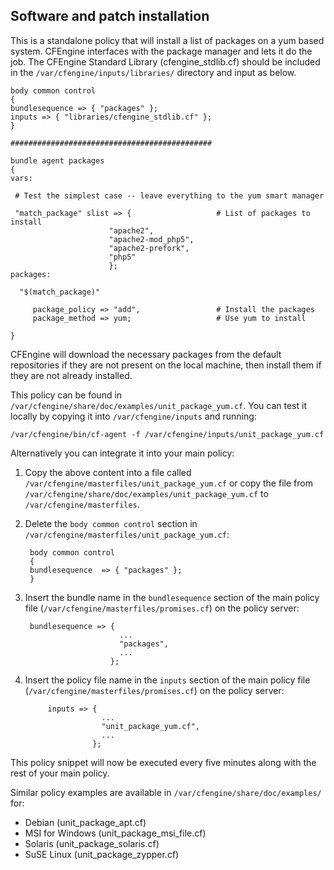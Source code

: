## Software and patch installation

This is a standalone policy that will install a list of packages on a yum based system. CFEngine interfaces with the package manager and lets it do the job. The CFEngine Standard Library (cfengine_stdlib.cf) should be included in the `/var/cfengine/inputs/libraries/` directory and input as below.

	body common control
	{
	bundlesequence => { "packages" };
	inputs => { "libraries/cfengine_stdlib.cf" };
	}

	#############################################

	bundle agent packages
	{
	vars:

	 # Test the simplest case -- leave everything to the yum smart manager

	 "match_package" slist => {                   # List of packages to install
		                  "apache2",
		                  "apache2-mod_php5",
		                  "apache2-prefork",
		                  "php5"
		                  };
	packages:

	  "$(match_package)"

	     package_policy => "add",                 # Install the packages
	     package_method => yum;                   # Use yum to install

	}

CFEngine will download the necessary packages from the default repositories if they are not present on the local machine, then install them if they are not already installed.

This policy can be found in `/var/cfengine/share/doc/examples/unit_package_yum.cf`. You can test it locally by copying it into `/var/cfengine/inputs` and running:

	/var/cfengine/bin/cf-agent -f /var/cfengine/inputs/unit_package_yum.cf

Alternatively you can integrate it into your main policy:

1. Copy the above content into a file called `/var/cfengine/masterfiles/unit_package_yum.cf` or copy the file from `/var/cfengine/share/doc/examples/unit_package_yum.cf` to `/var/cfengine/masterfiles`.

2. Delete the `body common control` section in `/var/cfengine/masterfiles/unit_package_yum.cf`:

		body common control
		{
		bundlesequence  => { "packages" };
		}

3. Insert the bundle name in the `bundlesequence` section of the main policy file (`/var/cfengine/masterfiles/promises.cf`) on the policy server:

	    bundlesequence => {
		                    ...
		                    "packages",
		                    ...
		                  };

4. Insert the policy file name in the `inputs` section of the main policy file (`/var/cfengine/masterfiles/promises.cf`) on the policy server:

            inputs => {
                        ...
                        "unit_package_yum.cf",
                        ...
                      };

This policy snippet will now be executed every five minutes along with the rest of your main policy.

Similar policy examples are available in `/var/cfengine/share/doc/examples/` for:

 - Debian (unit_package_apt.cf)
 - MSI for Windows (unit_package_msi_file.cf)
 - Solaris (unit_package_solaris.cf)
 - SuSE Linux (unit_package_zypper.cf)
